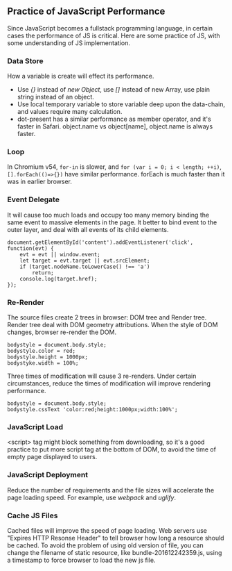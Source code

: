 ## Practice of JavaScript Performance

Since JavaScript becomes a fullstack programming language, in certain cases the performance of JS is critical. Here are some practice of JS, with some understanding of JS implementation.

### Data Store
How a variable is create will effect its performance.
- Use *{}* instead of *new Object*, use *[]* instead of new Array, use plain string instead of an object.
- Use local temporary variable to store variable deep upon the data-chain, and values require many calculation.
- dot-present has a similar performance as member operator, and it's faster in Safari. object.name vs object[name], object.name is always faster.

### Loop
In Chromium v54, `for-in` is slower, and `for (var i = 0; i < length; ++i)`, `[].forEach(()=>{})` have similar performance. forEach is much faster than it was in earlier browser.

### Event Delegate
It will cause too much loads and occupy too many memory binding the same event to massive elements in the page.
It better to bind event to the outer layer, and deal with all events of its child elements.

```
document.getElementById('content').addEventListener('click', function(evt) {
    evt = evt || window.event;
    let target = evt.target || evt.srcElement;
    if (target.nodeName.toLowerCase() !== 'a')
        return;
    console.log(target.href);
});
```

### Re-Render
The source files create 2 trees in browser: DOM tree and Render tree.
Render tree deal with DOM geometry attributions. When the style of DOM changes, browser re-render the DOM.
```
bodystyle = document.body.style; 
bodystyle.color = red; 
bodystyle.height = 1000px; 
bodystyke.width = 100%;
```
Three times of modification will cause 3 re-renders. Under certain circumstances, reduce the times of modification will improve rendering performance.
```
bodystyle = document.body.style; 
bodystyle.cssText 'color:red;height:1000px;width:100%';
```

### JavaScript Load
\<script\> tag might block something from downloading, so it's a good practice to put more script tag at the bottom of DOM, to avoid the time of empty page displayed to users.

### JavaScript Deployment
Reduce the number of requirements and the file sizes will accelerate the page loading speed.
For example, use *webpack* and *uglify*.

### Cache JS Files
Cached files will improve the speed of page loading. Web servers use "Expires HTTP Resonse Header" to tell browser how long a resource should be cached. To avoid the problem of using old version of file, you can change the filename of static resource, like bundle-201612242359.js, using a timestamp to force browser to load the new js file.

